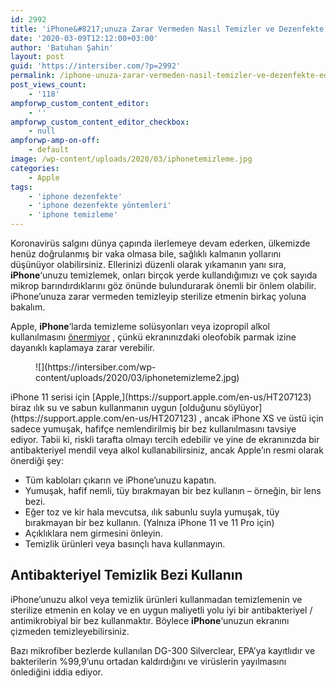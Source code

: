 ```yaml
---
id: 2992
title: 'iPhone&#8217;unuza Zarar Vermeden Nasıl Temizler ve Dezenfekte Edersiniz'
date: '2020-03-09T12:12:00+03:00'
author: 'Batuhan Şahin'
layout: post
guid: 'https://intersiber.com/?p=2992'
permalink: /iphone-unuza-zarar-vermeden-nasil-temizler-ve-dezenfekte-edersiniz/
post_views_count:
    - '118'
ampforwp_custom_content_editor:
    - ''
ampforwp_custom_content_editor_checkbox:
    - null
ampforwp-amp-on-off:
    - default
image: /wp-content/uploads/2020/03/iphonetemizleme.jpg
categories:
    - Apple
tags:
    - 'iphone dezenfekte'
    - 'iphone dezenfekte yöntemleri'
    - 'iphone temizleme'
---
```


Koronavirüs salgını dünya çapında ilerlemeye devam ederken, ülkemizde henüz doğrulanmış bir vaka olmasa bile, sağlıklı kalmanın yollarını düşünüyor olabilirsiniz. Ellerinizi düzenli olarak yıkamanın yanı sıra, **iPhone**‘unuzu temizlemek, onları birçok yerde kullandığımızı ve çok sayıda mikrop barındırdıklarını göz önünde bulundurarak önemli bir önlem olabilir. iPhone’unuza zarar vermeden temizleyip sterilize etmenin birkaç yoluna bakalım.

Apple, **iPhone**‘larda temizleme solüsyonları veya izopropil alkol kullanılmasını [önermiyor](https://support.apple.com/en-us/HT207123) , çünkü ekranınızdaki oleofobik parmak izine dayanıklı kaplamaya zarar verebilir.

<figure class="wp-block-image size-large">![](https://intersiber.com/wp-content/uploads/2020/03/iphonetemizleme2.jpg)</figure>iPhone 11 serisi için [Apple,](https://support.apple.com/en-us/HT207123) biraz ılık su ve sabun kullanmanın uygun [olduğunu söylüyor](https://support.apple.com/en-us/HT207123) , ancak iPhone XS ve üstü için sadece yumuşak, hafifçe nemlendirilmiş bir bez kullanılmasını tavsiye ediyor. Tabii ki, riskli tarafta olmayı tercih edebilir ve yine de ekranınızda bir antibakteriyel mendil veya alkol kullanabilirsiniz, ancak Apple’ın resmi olarak önerdiği şey:

- Tüm kabloları çıkarın ve iPhone’unuzu kapatın.
- Yumuşak, hafif nemli, tüy bırakmayan bir bez kullanın – örneğin, bir lens bezi.
- Eğer toz ve kir hala mevcutsa, ılık sabunlu suyla yumuşak, tüy bırakmayan bir bez kullanın. (Yalnıza iPhone 11 ve 11 Pro için)
- Açıklıklara nem girmesini önleyin.
- Temizlik ürünleri veya basınçlı hava kullanmayın.

## Antibakteriyel Temizlik Bezi Kullanın

iPhone’unuzu alkol veya temizlik ürünleri kullanmadan temizlemenin ve sterilize etmenin en kolay ve en uygun maliyetli yolu iyi bir antibakteriyel / antimikrobiyal bir bez kullanmaktır. Böylece **iPhone**‘unuzun ekranını çizmeden temizleyebilirsiniz.

Bazı mikrofiber bezlerde kullanılan DG-300 Silverclear, EPA’ya kayıtlıdır ve bakterilerin %99,9’unu ortadan kaldırdığını ve virüslerin yayılmasını önlediğini iddia ediyor.